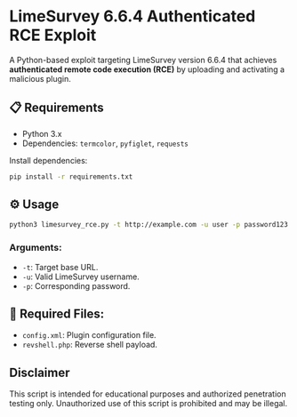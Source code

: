 # LimeSurvey 6.6.4 Authenticated RCE Exploit

A Python-based exploit targeting LimeSurvey version 6.6.4 that achieves **authenticated remote code execution (RCE)** by uploading and activating a malicious plugin.

## 📋 Requirements

- Python 3.x
- Dependencies: `termcolor`, `pyfiglet`, `requests`

Install dependencies:
```bash
pip install -r requirements.txt
```

## ⚙️ Usage

```bash
python3 limesurvey_rce.py -t http://example.com -u user -p password123
```

### Arguments:

- `-t`: Target base URL.
- `-u`: Valid LimeSurvey username.
- `-p`: Corresponding password.

## 📁 Required Files:

- `config.xml`: Plugin configuration file.
- `revshell.php`: Reverse shell payload.

## Disclaimer

This script is intended for educational purposes and authorized penetration testing only. Unauthorized use of this script is prohibited and may be illegal.
